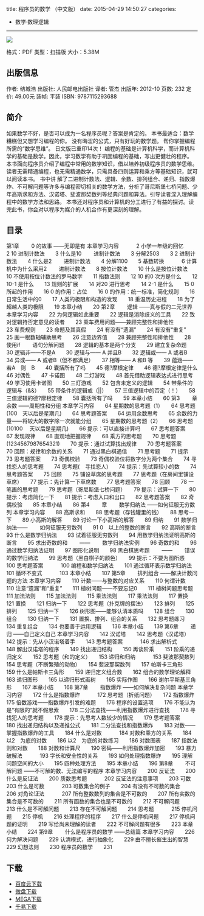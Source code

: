 title: 程序员的数学 （中文版）
date: 2015-04-29 14:50:27
categories:
  - 数学·数理逻辑
---

![](http://img3.douban.com/lpic/s20811702.jpg)

格式：PDF
类型：扫描版
大小：5.38M

<!--more-->

## 出版信息 ##

作者: 结城浩 
出版社: 人民邮电出版社
译者: 管杰 
出版年: 2012-10
页数: 232
定价: 49.00元
装帧: 平装
ISBN: 9787115293688

## 简介 ##

如果数学不好，是否可以成为一名程序员呢？答案是肯定的。 本书最适合：数学糟糕但又想学习编程的你。
没有晦涩的公式，只有好玩的数学题。
帮你掌握编程所需的“数学思维”。
日文版已重印14次！
编程的基础是计算机科学，而计算机科学的基础是数学。因此，学习数学有助于巩固编程的基础，写出更健壮的程序。
本书面向程序员介绍了编程中常用的数学知识，借以培养初级程序员的数学思维。读者无需精通编程，也无需精通数学，只需具备四则运算和乘方等基础知识，就可以阅读本书。
书中讲 解了二进制计数法、逻辑、余数、排列组合、递归、指数爆炸、不可解问题等许多与编程密切相关的数学方法，分析了哥尼斯堡七桥问题、少年高斯求和方法、汉诺塔、斐波那契数列等经典问题和算法。引导读者深入理解编程中的数学方法和思路。
本书还对程序员和计算机的分工进行了有益的探讨。读完此书，你会对以程序为媒介的人机合作有更深刻的理解。

## 目录 ##

第1章　 　0 的故事
——无即是有
本章学习内容　　 　2
小学一年级的回忆　　 　2
10 进制计数法　　3
什么是10　 　进制计数法　　3
分解2503　　3
2 进制计数法　　4
什么是2　 　进制计数法　　4
分解1100　　5
基数转换　　 　6
计算机中为什么采用2　 　进制计数法　　8
按位计数法　　10
什么是按位计数法　　10
不使用按位计数法的罗马数字　　11
指数法则　　12
10 的0 次方是什么　　12
10-1 是什么　　13
规则的扩展　　14
对20 进行思考　　14
2-1 是什么　　15
0 所起的作用　　16
0 的作用：占位　　16
0 的作用：统一标准，简化规则　　16
日常生活中的0　　17
人类的极限和构造的发现　　18
重温历史进程　　18
为了超越人类的极限　　19
本章小结　　20
第2章　 　逻辑
——真与假的二元世界
本章学习内容　　22
为何逻辑如此重要　　22
逻辑是消除歧义的工具　　22
致对逻辑持否定意见的读者　　23
乘车费用问题——兼顾完整性和排他性　　 　23
车费规则　　23
命题及其真假　　24
有没有“遗漏”　　24
有没有“重复”　　25
画一根数轴辅助思考　　26
注意边界值　　28
兼顾完整性和排他性　　28
使用if　 　语句分解问题　　28
逻辑的基本是两个分支　　29
建立复杂命题　　30
逻辑非——不是A　　30
逻辑与—— A 并且B　　32
逻辑或—— A 或者B　　34
异或—— A 或者B（但不都满足）　　37
相等—— A 和B 等　　39
蕴涵——若A　则　B　　40
囊括所有了吗　　45
德?摩根定律　　46
德?摩根定律是什么　　46
对偶性　　47
卡诺图　　48
二灯游戏　　48
首先借助逻辑表达式进行思考　　49
学习使用卡诺图　　50
三灯游戏　　52
包含未定义的逻辑　　54
带条件的逻辑与（&&）　　55
带条件的逻辑或（||）　　57
三值逻辑中的否定（！）　　58
三值逻辑的德?摩根定律　　58
囊括所有了吗　　59
本章小结　　60
第3　 　章　 　余数
——周期性和分组
本章学习内容　　64
星期数的思考题（1）　　64
思考题(100　天以后是星期几)　　64
思考题答案　　64
运用余数思考　　65
余数的力量——将较大的数字除一次就能分组　　65
星期数的思考题（2）　　66
思考题(10100　 天以后是星期几)　　66
提示：可以直接计算吗　　67
思考题答案　　67
发现规律　　68
直观地把握规律　　68
乘方的思考题　　70
思考题(1234567987654321)　　70
提示：通过试算找出规律　　70
思考题答案　　70
回顾：规律和余数的关系　　71
通过黑白棋通信　　71
思考题　　71
提示　　73
思考题答案　　73
奇偶校验　　73
奇偶校验位将数字分为两个集合　　74
寻找恋人的思考题　　74
思考题(　寻找恋人)　　74
提示：先试算较小的数　　74
思考题答案　　75
回顾　　75
铺设草席的思考题　　77
思考题（在房间里铺设草席）　　77
提示：先计算一下草席数　　77
思考题答案　　78
回顾　　78
一笔画的思考题　　79
思考题（哥尼斯堡七桥问题）　　79
提示：试算一下　　80
提示：考虑简化一下　　81
提示：考虑入口和出口　　82
思考题答案　　82
奇偶校验　　85
本章小结　　86
第4　 　章　 　数学归纳法
——如何征服无穷数列
本章学习内容　　88
高斯求和　　88
思考题（存钱罐里的钱）　　88
思考一下　　89
小高斯的解答　　89
讨论一下小高斯的解答　　89
归纳　　91
数学归纳法——　 　如何征服无穷数列　　91
0　以上的整数的断言　　92
高斯的断言　　93
什么是数学归纳法　　93
试着征服无穷数列　　94
用数学归纳法证明高斯的断言　　95
求出奇数的和　 　——　 　数学归纳法实例　　96
奇数的和　　96
通过数学归纳法证明　　97
图形化说明　　98
黑白棋思考题　 　——　 　错误的数学归纳法　　99
思考题（黑白棋子的颜色）　　99
提示：不要为图所惑　　100
思考题答案　　 　100
编程和数学归纳法　　101
通过循环表示数学归纳法　　101
循环不变式　　 　103
本章小结　　107
第5章　 　排列组合
——解决计数问题的方法
本章学习内容　　110
计数——与整数的对应关系　　110
何谓计数　　110
注意“遗漏”和“重复”　　111
植树问题——不要忘记0　　111
植树问题思考题　　111
加法法则　　115
加法法则　　115
乘法法则　　117
乘法法则　　117
置换　　121
置换　　121
归纳一下　　122
思考题（扑克牌的摆法）　　123
排列　　125
排列　　125
归纳一下　　126
树形图——能够认清本质吗　　128
组合　　130
组合　　130
归纳一下　　131
置换、排列、组合的关系　　132
思考题练习　　 　134
重复组合　　134
也要善于运用逻辑　　136
本章小结　　139
第6章　 　递归
——自己定义自己
本章学习内容　　142
汉诺塔　　142
思考题（汉诺塔）　　142
提示：先从小汉诺塔着手　　143
思考题答案　　 　146
求出解析式　　 　148
解出汉诺塔的程序　　149
找出递归结构　　150
再谈阶乘　　151
阶乘的递归定义　　152
思考题（和的定义）　　153
递归和归纳　　 　153
斐波那契数列　　154
思考题（不断繁殖的动物）　　154
斐波那契数列　　157
帕斯卡三角形　　159
什么是帕斯卡三角形　　159
递归定义组合数　　162
组合的数学理论解释　　163
递归图形　　165
以递归形式画树　　165
实际作图　　166
谢尔平斯基三角形　　167
本章小结　　168
第7章　 　指数爆炸
——如何解决复杂问题
本章学习内容　　172
什么是指数爆炸　　 　172
思考题（折纸问题）　　172
指数爆炸　　175
倍数游戏——指数爆炸引发的难题　　176
程序的设置选项　　176
不能认为是“有限的”就不假思索　　178
二分法查找——利用指数爆炸进行查找　　178
寻找犯人的思考题　　178
提示：先思考人数较少的情况　　179
思考题答案　　 　180
找出递归结构以及递推公式　　181
二分法查找和指数爆炸　　183
对数——掌握指数爆炸的工具　　184
什么是对数　　 　184
对数和乘方的关系　　184
以2　为底的对数　　186
以2　为底的对数练习　　186
对数图表　　187
指数法则和对数　　188
对数和计算尺　　190
密码——利用指数爆炸加密　　193
暴力破解法　　 　193
字长和安全性的关系　　193
如何处理指数爆炸　　195
理解问题空间的大小　　195
四种处理方法　　195
本章小结　　196
第8章　 　不可解问题
——不可解的数、无法编写的程序
本章学习内容　　200
反证法　　200
什么是反证法　　200
质数思考题　　 　202
反证法的注意事项　　203
可数　　203
什么是可数　　 　203
可数集合的例子　　204
有没有不可数的集合　　206
对角论证法　　 　207
所有整数数列的集合是不可数的　　207
所有实数的集合是不可数的　　211
所有函数的集合也是不可数的　　212
不可解问题　　 　213
什么是不可解问题　　213
存在不可解问题　　214
思考题　　 　215
停机问题　　215
停机　　216
处理程序的程序　　217
什么是停机问题　　217
停机问题的证明　　219
写给尚未理解的读者　　222
不可解问题有很多　　223
本章小结　　224
第9章　 　什么是程序员的数学
——总结篇
本章学习内容　　226
何为解决问题　　229
认清模式，进行抽象化　　229
由不擅长催生出的智慧　　229
幻想法则　　230
程序员的数学　　231

## 下载 ##

* [百度云下载](http://pan.baidu.com/s/1kTnBVy3)
* [微盘下载](http://vdisk.weibo.com/s/aADaW4YROWm96)
* [MEGA下载](https://mega.co.nz/#!nd0nmILZ!ajEycGBobEEEXMAdA1Pcem6N1IafH7p_s54XqrfZxc8)
* [千易下载](http://1000eb.com/1ggdm)
